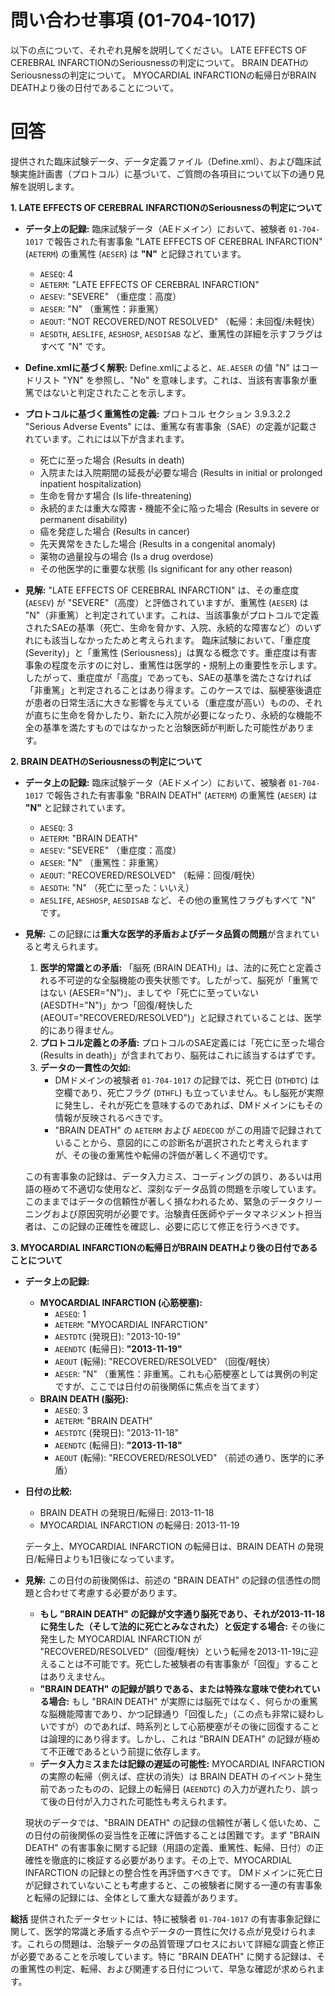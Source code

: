 # 問い合わせ事項 (01-704-1017)
以下の点について、それぞれ見解を説明してください。
LATE EFFECTS OF CEREBRAL INFARCTIONのSeriousnessの判定について。
BRAIN DEATHのSeriousnessの判定について。
MYOCARDIAL INFARCTIONの転帰日がBRAIN DEATHより後の日付であることについて。


# 回答
提供された臨床試験データ、データ定義ファイル（Define.xml）、および臨床試験実施計画書（プロトコル）に基づいて、ご質問の各項目について以下の通り見解を説明します。

**1. LATE EFFECTS OF CEREBRAL INFARCTIONのSeriousnessの判定について**

*   **データ上の記録:**
    臨床試験データ（AEドメイン）において、被験者 `01-704-1017` で報告された有害事象 "LATE EFFECTS OF CEREBRAL INFARCTION" (`AETERM`) の重篤性 (`AESER`) は **"N"** と記録されています。
    *   `AESEQ`: 4
    *   `AETERM`: "LATE EFFECTS OF CEREBRAL INFARCTION"
    *   `AESEV`: "SEVERE" （重症度：高度）
    *   `AESER`: "N" （重篤性：非重篤）
    *   `AEOUT`: "NOT RECOVERED/NOT RESOLVED" （転帰：未回復/未軽快）
    *   `AESDTH`, `AESLIFE`, `AESHOSP`, `AESDISAB` など、重篤性の詳細を示すフラグはすべて "N" です。

*   **Define.xmlに基づく解釈:**
    Define.xmlによると、`AE.AESER` の値 "N" はコードリスト "YN" を参照し、"No" を意味します。これは、当該有害事象が重篤ではないと判定されたことを示します。

*   **プロトコルに基づく重篤性の定義:**
    プロトコル セクション 3.9.3.2.2 "Serious Adverse Events" には、重篤な有害事象（SAE）の定義が記載されています。これには以下が含まれます。
    *   死亡に至った場合 (Results in death)
    *   入院または入院期間の延長が必要な場合 (Results in initial or prolonged inpatient hospitalization)
    *   生命を脅かす場合 (Is life-threatening)
    *   永続的または重大な障害・機能不全に陥った場合 (Results in severe or permanent disability)
    *   癌を発症した場合 (Results in cancer)
    *   先天異常をきたした場合 (Results in a congenital anomaly)
    *   薬物の過量投与の場合 (Is a drug overdose)
    *   その他医学的に重要な状態 (Is significant for any other reason)

*   **見解:**
    "LATE EFFECTS OF CEREBRAL INFARCTION" は、その重症度 (`AESEV`) が "SEVERE"（高度）と評価されていますが、重篤性 (`AESER`) は "N"（非重篤）と判定されています。これは、当該事象がプロトコルで定義されたSAEの基準（死亡、生命を脅かす、入院、永続的な障害など）のいずれにも該当しなかったためと考えられます。
    臨床試験において、「重症度 (Severity)」と「重篤性 (Seriousness)」は異なる概念です。重症度は有害事象の程度を示すのに対し、重篤性は医学的・規制上の重要性を示します。したがって、重症度が「高度」であっても、SAEの基準を満たさなければ「非重篤」と判定されることはあり得ます。このケースでは、脳梗塞後遺症が患者の日常生活に大きな影響を与えている（重症度が高い）ものの、それが直ちに生命を脅かしたり、新たに入院が必要になったり、永続的な機能不全の基準を満たすものではなかったと治験医師が判断した可能性があります。

**2. BRAIN DEATHのSeriousnessの判定について**

*   **データ上の記録:**
    臨床試験データ（AEドメイン）において、被験者 `01-704-1017` で報告された有害事象 "BRAIN DEATH" (`AETERM`) の重篤性 (`AESER`) は **"N"** と記録されています。
    *   `AESEQ`: 3
    *   `AETERM`: "BRAIN DEATH"
    *   `AESEV`: "SEVERE" （重症度：高度）
    *   `AESER`: "N" （重篤性：非重篤）
    *   `AEOUT`: "RECOVERED/RESOLVED" （転帰：回復/軽快）
    *   `AESDTH`: "N" （死亡に至った：いいえ）
    *   `AESLIFE`, `AESHOSP`, `AESDISAB` など、その他の重篤性フラグもすべて "N" です。

*   **見解:**
    この記録には**重大な医学的矛盾およびデータ品質の問題**が含まれていると考えられます。
    1.  **医学的常識との矛盾:** 「脳死 (BRAIN DEATH)」は、法的に死亡と定義される不可逆的な全脳機能の喪失状態です。したがって、脳死が「重篤ではない (AESER="N")」、ましてや「死亡に至っていない (AESDTH="N")」かつ「回復/軽快した (AEOUT="RECOVERED/RESOLVED")」と記録されていることは、医学的にあり得ません。
    2.  **プロトコル定義との矛盾:** プロトコルのSAE定義には「死亡に至った場合 (Results in death)」が含まれており、脳死はこれに該当するはずです。
    3.  **データの一貫性の欠如:**
        *   DMドメインの被験者 `01-704-1017` の記録では、死亡日 (`DTHDTC`) は空欄であり、死亡フラグ (`DTHFL`) も立っていません。もし脳死が実際に発生し、それが死亡を意味するのであれば、DMドメインにもその情報が反映されるべきです。
        *   "BRAIN DEATH" の `AETERM` および `AEDECOD` がこの用語で記録されていることから、意図的にこの診断名が選択されたと考えられますが、その後の重篤性や転帰の評価が著しく不適切です。

    この有害事象の記録は、データ入力ミス、コーディングの誤り、あるいは用語の極めて不適切な使用など、深刻なデータ品質の問題を示唆しています。このままではデータの信頼性が著しく損なわれるため、緊急のデータクリーニングおよび原因究明が必要です。治験責任医師やデータマネジメント担当者は、この記録の正確性を確認し、必要に応じて修正を行うべきです。

**3. MYOCARDIAL INFARCTIONの転帰日がBRAIN DEATHより後の日付であることについて**

*   **データ上の記録:**
    *   **MYOCARDIAL INFARCTION (心筋梗塞):**
        *   `AESEQ`: 1
        *   `AETERM`: "MYOCARDIAL INFARCTION"
        *   `AESTDTC` (発現日): "2013-10-19"
        *   `AEENDTC` (転帰日): **"2013-11-19"**
        *   `AEOUT` (転帰): "RECOVERED/RESOLVED" （回復/軽快）
        *   `AESER`: "N" （重篤性：非重篤。これも心筋梗塞としては異例の判定ですが、ここでは日付の前後関係に焦点を当てます）
    *   **BRAIN DEATH (脳死):**
        *   `AESEQ`: 3
        *   `AETERM`: "BRAIN DEATH"
        *   `AESTDTC` (発現日): "2013-11-18"
        *   `AEENDTC` (転帰日): **"2013-11-18"**
        *   `AEOUT` (転帰): "RECOVERED/RESOLVED" （前述の通り、医学的に矛盾）

*   **日付の比較:**
    *   BRAIN DEATH の発現日/転帰日: 2013-11-18
    *   MYOCARDIAL INFARCTION の転帰日: 2013-11-19

    データ上、MYOCARDIAL INFARCTION の転帰日は、BRAIN DEATH の発現日/転帰日よりも1日後になっています。

*   **見解:**
    この日付の前後関係は、前述の "BRAIN DEATH" の記録の信憑性の問題と合わせて考慮する必要があります。
    *   **もし "BRAIN DEATH" の記録が文字通り脳死であり、それが2013-11-18に発生した（そして法的に死亡とみなされた）と仮定する場合:**
        その後に発生した MYOCARDIAL INFARCTION が "RECOVERED/RESOLVED"（回復/軽快）という転帰を2013-11-19に迎えることは不可能です。死亡した被験者の有害事象が「回復」することはありえません。
    *   **"BRAIN DEATH" の記録が誤りである、または特殊な意味で使われている場合:**
        もし "BRAIN DEATH" が実際には脳死ではなく、何らかの重篤な脳機能障害であり、かつ記録通り「回復した」（この点も非常に疑わしいですが）のであれば、時系列として心筋梗塞がその後に回復することは論理的にあり得ます。しかし、これは "BRAIN DEATH" の記録が極めて不正確であるという前提に依存します。
    *   **データ入力ミスまたは記録の遅延の可能性:**
        MYOCARDIAL INFARCTION の実際の転帰（例えば、症状の消失）は BRAIN DEATH のイベント発生前であったものの、記録上の転帰日 (`AEENDTC`) の入力が遅れたり、誤って後の日付が入力された可能性も考えられます。

    現状のデータでは、"BRAIN DEATH" の記録の信頼性が著しく低いため、この日付の前後関係の妥当性を正確に評価することは困難です。まず "BRAIN DEATH" の有害事象に関する記録（用語の定義、重篤性、転帰、日付）の正確性を徹底的に検証する必要があります。その上で、MYOCARDIAL INFARCTION の記録との整合性を再評価すべきです。
    DMドメインに死亡日が記録されていないことも考慮すると、この被験者に関する一連の有害事象と転帰の記録には、全体として重大な疑義があります。

**総括**
提供されたデータセットには、特に被験者 `01-704-1017` の有害事象記録に関して、医学的常識と矛盾する点やデータの一貫性に欠ける点が見受けられます。これらの問題は、治験データの品質管理プロセスにおいて詳細な調査と修正が必要であることを示唆しています。特に "BRAIN DEATH" に関する記録は、その重篤性の判定、転帰、および関連する日付について、早急な確認が求められます。